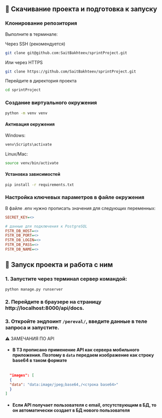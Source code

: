 ## 🔧 Скачивание проекта и подготовка к запуску

### Клонирование репозитория
Выполните в терминале:

Через SSH (рекомендуется)
```bash
git clone git@github.com:SaitBakhteev/sprintProject.git
```
Или через HTTPS
```bash
git clone https://github.com/SaitBakhteev/sprintProject.git
```
Перейдите в директория проекта
```bash
cd sprintProject
```

### Создание виртуального окружения

```bash
python -m venv venv
```

#### Активация окружения
Windows:
```bash
venv\Scripts\activate
```
Linux/Mac:
```bash
source venv/bin/activate
```
#### Установка зависимостей
```bash
pip install -r requirements.txt
```

### Настройка ключевых параметров в файле окружения
В файле .env нужно прописать значения для следующих переменных:
```ini
SECRET_KEY=<>

# данные для подключения к PostgreSQL
FSTR_DB_HOST=<>
FSTR_DB_PORT=<>
FSTR_DB_LOGIN=<>
FSTR_DB_PASS=<>
FSTR_DB_NAME=<>
```

## 🔑 Запуск проекта и работа с ним
### 1. Запустите через терминал сервер командой:
```bash
python manage.py runserver
```
### 2. Перейдите в браузере на страницу http://localhost:8000/api/docs.
### 3. Откройте эндпоинт `/pereval/`, введите данные в теле запроса и запустите.

⚠️ ЗАМЕЧАНИЯ ПО API
- #### В ТЗ прописано применение API как сервера мобильного приложения. Поэтому в `data` передаем изображение как строку base64 в таком формате   

```json

  "images": [
  {
  "data": "data:image/jpeg;base64,/<строка base64>"
  }
]
```

- #### Если API получает пользователя с email, отсутствующим в БД, то он автоматически создает в БД нового пользователя
